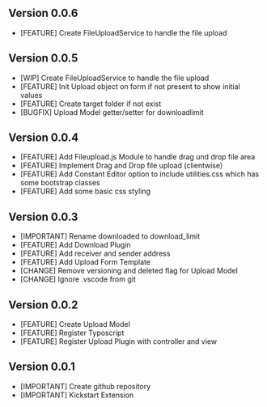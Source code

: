 ## Version 0.0.6
- [FEATURE] Create FileUploadService to handle the file upload

## Version 0.0.5
- [WIP] Create FileUploadService to handle the file upload
- [FEATURE] Init Upload object on form if not present to show initial values
- [FEATURE] Create target folder if not exist
- [BUGFIX] Upload Model getter/setter for downloadlimit

## Version 0.0.4
- [FEATURE] Add Fileupload.js Module to handle drag und drop file area
- [FEATURE] Implement Drag and Drop file upload (clientwise)
- [FEATURE] Add Constant Editor option to include utilities.css which has some bootstrap classes
- [FEATURE] Add some basic css styling

## Version 0.0.3
- [IMPORTANT] Rename downloaded to download_limit
- [FEATURE] Add Download Plugin
- [FEATURE] Add receiver and sender address
- [FEATURE] Add Upload Form Template
- [CHANGE] Remove versioning and deleted flag for Upload Model
- [CHANGE] Ignore .vscode from git

## Version 0.0.2
- [FEATURE] Create Upload Model
- [FEATURE] Register Typoscript
- [FEATURE] Register Upload Plugin with controller and view

## Version 0.0.1
- [IMPORTANT] Create github repository
- [IMPORTANT] Kickstart Extension
